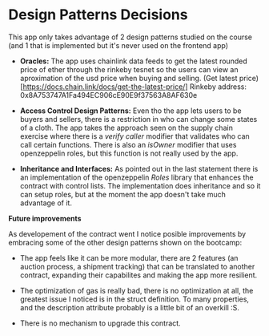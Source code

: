 # Design Patterns Decisions

This app only takes advantage of 2 design patterns studied on the course (and 1 that is implemented but it's never used on the frontend app)

- **Oracles:**
  The app uses chainlink data feeds to get the latest rounded price of ether
  through the rinkeby tesnet so the users can view an aproximation of the usd
  price when buying and selling.
  (Get latest price)[https://docs.chain.link/docs/get-the-latest-price/]
  Rinkeby address: 0x8A753747A1Fa494EC906cE90E9f37563A8AF630e

- **Access Control Design Patterns:**
  Even tho the app lets users to be buyers and sellers, there is a restriction in who can
  change some states of a cloth. The app takes the approach seen on the supply chain exercise
  where there is a *verify caller* modifier that validates who can call certain functions.
  There is also an *isOwner* modifier that uses openzeppelin roles, but this function is not
  really used by the app.

- **Inheritance and Interfaces:**
  As pointed out in the last statement there is an implementation of the openzeppelin *Roles* library
  that enhances the contract with control lists. The implementation does inheritance and so it can setup
  roles, but at the moment the app doesn't take much advantage of it.

**Future improvements**

As developement of the contract went I notice posible improvements by embracing some of the other
design patterns shown on the bootcamp:

- The app feels like it can be more modular, there are 2 features (an auction process, a shipment tracking) that can be translated to
another contract, expanding their capabilites and making the app more resilient.

- The optimization of gas is really bad, there is no optimization at all, the greatest issue
I noticed is in the struct definition. To many properties, and the description attribute probably
is a little bit of an overkill :S.

- There is no mechanism to upgrade this contract.
